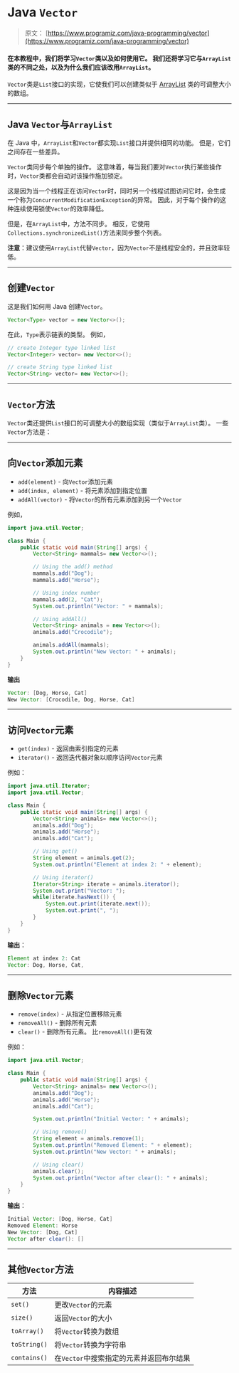 # Java `Vector`

> 原文： [https://www.programiz.com/java-programming/vector](https://www.programiz.com/java-programming/vector)

#### 在本教程中，我们将学习`Vector`类以及如何使用它。 我们还将学习它与`ArrayList`类的不同之处，以及为什么我们应该改用`ArrayList`。

`Vector`类是`List`接口的实现，它使我们可以创建类似于 [ArrayList](/java-programming/arraylist "Java ArrayList") 类的可调整大小的数组。

* * *

## Java `Vector`与`ArrayList`

在 Java 中，`ArrayList`和`Vector`都实现`List`接口并提供相同的功能。 但是，它们之间存在一些差异。

`Vector`类同步每个单独的操作。 这意味着，每当我们要对`Vector`执行某些操作时，`Vector`类都会自动对该操作施加锁定。

这是因为当一个线程正在访问`Vector`时，同时另一个线程试图访问它时，会生成一个称为`ConcurrentModificationException`的异常。 因此，对于每个操作的这种连续使用锁使`Vector`的效率降低。

但是，在`ArrayList`中，方法不同步。 相反，它使用`Collections.synchronizedList()`方法来同步整个列表。

**注意**：建议使用`ArrayList`代替`Vector`，因为`Vector`不是线程安全的，并且效率较低。

* * *

## 创建`Vector`

这是我们如何用 Java 创建`Vector`。

```java
Vector<Type> vector = new Vector<>(); 
```

在此，`Type`表示链表的类型。 例如，

```java
// create Integer type linked list
Vector<Integer> vector= new Vector<>();

// create String type linked list
Vector<String> vector= new Vector<>(); 
```

* * *

## `Vector`方法

`Vector`类还提供`List`接口的可调整大小的数组实现（类似于`ArrayList`类）。 一些`Vector`方法是：

* * *

## 向`Vector`添加元素

*   `add(element)` - 向`Vector`添加元素
*   `add(index, element)` - 将元素添加到指定位置
*   `addAll(vector)` - 将`Vector`的所有元素添加到另一个`Vector`

例如，

```java
import java.util.Vector;

class Main {
    public static void main(String[] args) {
        Vector<String> mammals= new Vector<>();

        // Using the add() method
        mammals.add("Dog");
        mammals.add("Horse");

        // Using index number
        mammals.add(2, "Cat");
        System.out.println("Vector: " + mammals);

        // Using addAll()
        Vector<String> animals = new Vector<>();
        animals.add("Crocodile");

        animals.addAll(mammals);
        System.out.println("New Vector: " + animals);
    }
} 
```

**输出**

```java
Vector: [Dog, Horse, Cat]
New Vector: [Crocodile, Dog, Horse, Cat] 
```

* * *

## 访问`Vector`元素

*   `get(index)` - 返回由索引指定的元素
*   `iterator()` - 返回迭代器对象以顺序访问`Vector`元素

例如：

```java
import java.util.Iterator;
import java.util.Vector;

class Main {
    public static void main(String[] args) {
        Vector<String> animals= new Vector<>();
        animals.add("Dog");
        animals.add("Horse");
        animals.add("Cat");

        // Using get()
        String element = animals.get(2);
        System.out.println("Element at index 2: " + element);

        // Using iterator()
        Iterator<String> iterate = animals.iterator();
        System.out.print("Vector: ");
        while(iterate.hasNext()) {
            System.out.print(iterate.next());
            System.out.print(", ");
        }
    }
} 
```

**输出**：

```java
Element at index 2: Cat
Vector: Dog, Horse, Cat, 
```

* * *

## 删除`Vector`元素

*   `remove(index)` - 从指定位置移除元素
*   `removeAll()` - 删除所有元素
*   `clear()` - 删除所有元素。 比`removeAll()`更有效

例如：

```java
import java.util.Vector;

class Main {
    public static void main(String[] args) {
        Vector<String> animals= new Vector<>();
        animals.add("Dog");
        animals.add("Horse");
        animals.add("Cat");

        System.out.println("Initial Vector: " + animals);

        // Using remove()
        String element = animals.remove(1);
        System.out.println("Removed Element: " + element);
        System.out.println("New Vector: " + animals);

        // Using clear()
        animals.clear();
        System.out.println("Vector after clear(): " + animals);
    }
} 
```

**输出**：

```java
Initial Vector: [Dog, Horse, Cat]
Removed Element: Horse
New Vector: [Dog, Cat]
Vector after clear(): [] 
```

* * *

## 其他`Vector`方法

| 方法 | 内容描述 |
| --- | --- |
| `set()` | 更改`Vector`的元素 |
| `size()` | 返回`Vector`的大小 |
| `toArray()` | 将`Vector`转换为数组 |
| `toString()` | 将`Vector`转换为字符串 |
| `contains()` | 在`Vector`中搜索指定的元素并返回布尔结果 |
